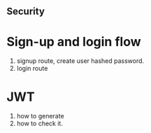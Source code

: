 ## Security

# Sign-up and login flow

1. signup route, create user hashed password.
2. login route

# JWT

1. how to generate
2. how to check it.
